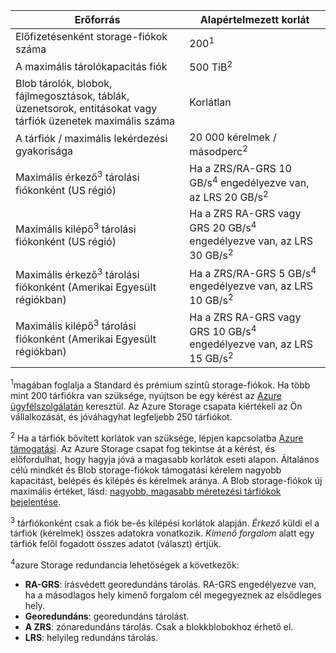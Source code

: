 | Erőforrás | Alapértelmezett korlát |
| --- | --- |
| Előfizetésenként storage-fiókok száma | 200<sup>1</sup> |
| A maximális tárolókapacitás fiók | 500 TiB<sup>2</sup> |
| Blob tárolók, blobok, fájlmegosztások, táblák, üzenetsorok, entitásokat vagy tárfiók üzenetek maximális száma | Korlátlan |
| A tárfiók / maximális lekérdezési gyakorisága | 20 000 kérelmek / másodperc<sup>2</sup> |
| Maximális érkező<sup>3</sup> tárolási fiókonként (US régió) | Ha a ZRS/RA-GRS 10 GB/s<sup>4</sup> engedélyezve van, az LRS 20 GB/s<sup>2</sup> |
| Maximális kilépő<sup>3</sup> tárolási fiókonként (US régió) | Ha a ZRS RA-GRS vagy GRS 20 GB/s<sup>4</sup> engedélyezve van, az LRS 30 GB/s<sup>2</sup> |
| Maximális érkező<sup>3</sup> tárolási fiókonként (Amerikai Egyesült régiókban) | Ha a ZRS/RA-GRS 5 GB/s<sup>4</sup> engedélyezve van, az LRS 10 GB/s<sup>2</sup> |
| Maximális kilépő<sup>3</sup> tárolási fiókonként (Amerikai Egyesült régiókban) | Ha a ZRS RA-GRS vagy GRS 10 GB/s<sup>4</sup> engedélyezve van, az LRS 15 GB/s<sup>2</sup> |

<sup>1</sup>magában foglalja a Standard és prémium szintű storage-fiókok. Ha több mint 200 tárfiókra van szüksége, nyújtson be egy kérést az [Azure ügyfélszolgálatán](https://azure.microsoft.com/support/faq/) keresztül. Az Azure Storage csapata kiértékeli az Ön vállalkozását, és jóváhagyhat legfeljebb 250 tárfiókot. 

<sup>2</sup> Ha a tárfiók bővített korlátok van szüksége, lépjen kapcsolatba [Azure támogatási](https://azure.microsoft.com/support/faq/). Az Azure Storage csapat fog tekintse át a kérést, és előfordulhat, hogy hagyja jóvá a magasabb korlátok eseti alapon. Általános célú mindkét és Blob storage-fiókok támogatási kérelem nagyobb kapacitást, belépés és kilépés és kérelmek aránya. A Blob storage-fiókok új maximális értéket, lásd: [nagyobb, magasabb méretezési tárfiókok bejelentése](https://azure.microsoft.com/blog/announcing-larger-higher-scale-storage-accounts/).

<sup>3</sup> tárfiókonként csak a fiók be-és kilépési korlátok alapján. *Érkező* küldi el a tárfiók (kérelmek) összes adatokra vonatkozik. *Kimenő forgalom* alatt egy tárfiók felől fogadott összes adatot (választ) értjük.  

<sup>4</sup>azure Storage redundancia lehetőségek a következők:
* **RA-GRS**: írásvédett georedundáns tárolás. RA-GRS engedélyezve van, ha a másodlagos hely kimenő forgalom cél megegyeznek az elsődleges hely.
* **Georedundáns**: georedundáns tárolást. 
* **A ZRS**: zónaredundáns tárolás. Csak a blokkblobokhoz érhető el. 
* **LRS**: helyileg redundáns tárolás. 
